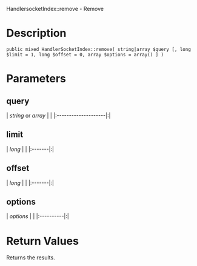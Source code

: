 HandlersocketIndex::remove - Remove

# Description #

```
public mixed HandlerSocketIndex::remove( string|array $query [, long $limit = 1, long $offset = 0, array $options = array() ] )
```

# Parameters #

## query ##
| _string_ or _array_ | |
|:--------------------|:|

## limit ##
| _long_ | |
|:-------|:|

## offset ##
| _long_ | |
|:-------|:|

## options ##
| _options_ | |
|:----------|:|

# Return Values #

Returns the results.